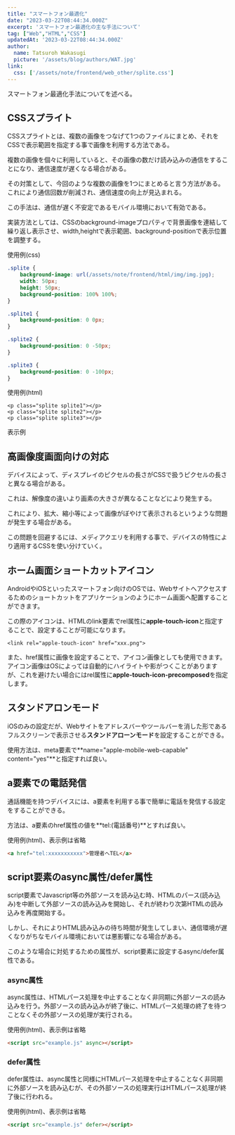 ```yaml
---
title: "スマートフォン最適化"
date: "2023-03-22T08:44:34.000Z"
excerpt: 'スマートフォン最適化の主な手法について'
tag: ["Web","HTML","CSS"]
updatedAt: '2023-03-22T08:44:34.000Z'
author:
  name: Tatsuroh Wakasugi
  picture: '/assets/blog/authors/WAT.jpg'
link:
  css: ['/assets/note/frontend/web_other/splite.css']
---
```


スマートフォン最適化手法についてを述べる。

## CSSスプライト

CSSスプライトとは、複数の画像をつなげて1つのファイルにまとめ、それをCSSで表示範囲を指定する事で画像を利用する方法である。

複数の画像を個々に利用していると、その画像の数だけ読み込みの通信をすることになり、通信速度が遅くなる場合がある。

その対策として、今回のような複数の画像を1つにまとめると言う方法がある。これにより通信回数が削減され、通信速度の向上が見込まれる。

この手法は、通信が遅く不安定であるモバイル環境において有効である。

実装方法としては、CSSのbackground-imageプロパティで背景画像を連結して繰り返し表示させ、width,heightで表示範囲、background-positionで表示位置を調整する。


使用例(css)

```css
.splite {
    background-image: url(/assets/note/frontend/html/img/img.jpg);
    width: 50px;
    height: 50px;
    background-position: 100% 100%;
}

.splite1 {
    background-position: 0 0px;
}

.splite2 {
    background-position: 0 -50px;
}

.splite3 {
    background-position: 0 -100px;
}
```

使用例(html)

```
<p class="splite splite1"></p>
<p class="splite splite2"></p>
<p class="splite splite3"></p>
```

表示例

<p class="splite splite1"></p>
<p class="splite splite2"></p>
<p class="splite splite3"></p>


## 高画像度画面向けの対応


デバイスによって、ディスプレイのピクセルの長さがCSSで扱うピクセルの長さと異なる場合がある。

これは、解像度の違いより画素の大きさが異なることなどにより発生する。

これにより、拡大、縮小等によって画像がぼやけて表示されるというような問題が発生する場合がある。

この問題を回避するには、メディアクエリを利用する事で、デバイスの特性により適用するCSSを使い分けていく。


## ホーム画面ショートカットアイコン

AndroidやiOSといったスマートフォン向けのOSでは、Webサイトへアクセスするためのショートカットをアプリケーションのようにホーム画面へ配置することができます。

この際のアイコンは、HTMLのlink要素でrel属性に**apple-touch-icon**と指定することで、設定することが可能になります。


```
<link rel="apple-touch-icon" href="xxx.png">
```

また、href属性に画像を設定することで、アイコン画像としても使用できます。
アイコン画像はOSによっては自動的にハイライトや影がつくことがありますが、これを避けたい場合にはrel属性に**apple-touch-icon-precomposed**を指定します。


## スタンドアロンモード

iOSのみの設定だが、Webサイトをアドレスバーやツールバーを消した形であるフルスクリーンで表示させる**スタンドアローンモード**を設定することができる。

使用方法は、meta要素で**name="apple-mobile-web-capable" content="yes"**と指定すれば良い。

## a要素での電話発信

通話機能を持つデバイスには、a要素を利用する事で簡単に電話を発信する設定をすることができる。

方法は、a要素のhref属性の値を**tel:(電話番号)**とすれば良い。

使用例(html)、表示例は省略

```html
<a href="tel:xxxxxxxxxxx">管理者へTEL</a>
```


## script要素のasync属性/defer属性

script要素でJavascript等の外部ソースを読み込む時、HTMLのパース(読み込み)を中断して外部ソースの読み込みを開始し、それが終わり次第HTMLの読み込みを再度開始する。

しかし、それによりHTML読み込みの待ち時間が発生してしまい、通信環境が遅くなりがちなモバイル環境においては悪影響になる場合がある。

このような場合に対処するための属性が、script要素に設定するasync/defer属性である。

### async属性

async属性は、HTMLパース処理を中止することなく非同期に外部ソースの読み込みを行う。外部ソースの読み込みが終了後に、HTMLパース処理の終了を待つことなくその外部ソースの処理が実行される。

使用例(html)、表示例は省略

```html
<script src="example.js" async></script>
```


### defer属性

defer属性は、async属性と同様にHTMLパース処理を中止することなく非同期に外部ソースを読み込むが、その外部ソースの処理実行はHTMLパース処理が終了後に行われる。

使用例(html)、表示例は省略

```html
<script src="example.js" defer></script>
```
